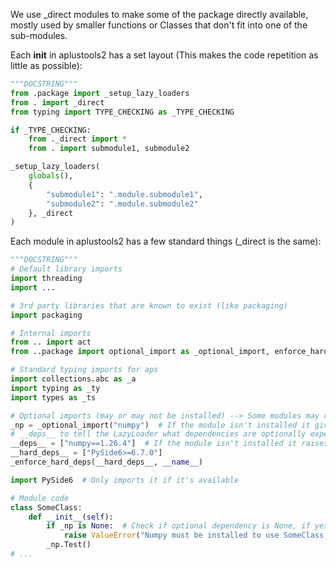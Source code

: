 We use _direct modules to make some of the package directly available, mostly used by smaller functions or Classes that don't fit into one of the sub-modules.

Each __init__ in aplustools2 has a set layout (This makes the code repetition as little as possible):
````python
"""DOCSTRING"""
from .package import _setup_lazy_loaders
from . import _direct
from typing import TYPE_CHECKING as _TYPE_CHECKING

if _TYPE_CHECKING:
    from ._direct import *
    from . import submodule1, submodule2

_setup_lazy_loaders(
    globals(),
    {
        "submodule1": ".module.submodule1",
        "submodule2": ".module.submodule2"
    }, _direct
)

````

Each module in aplustools2 has a few standard things (_direct is the same):

````python
"""DOCSTRING"""
# Default library imports
import threading
import ...

# 3rd party libraries that are known to exist (like packaging)
import packaging

# Internal imports
from .. import act
from ..package import optional_import as _optional_import, enforce_hard_deps as _enforce_hard_deps

# Standard typing imports for aps
import collections.abc as _a
import typing as _ty
import types as _ts

# Optional imports (may or may not be installed) --> Some modules may refuse to load if a dependency is missing
_np = _optional_import("numpy")  # If the module isn't installed it gives back None
# __deps__ to tell the LazyLoader what dependencies are optionally expected
__deps__ = ["numpy==1.26.4"]  # If the module isn't installed it raises a warning
__hard_deps__ = ["PySide6>=6.7.0"]
_enforce_hard_deps(__hard_deps__, __name__)

import PySide6  # Only imports it if it's available

# Module code
class SomeClass:
    def __init__(self):
        if _np is None:  # Check if optional dependency is None, if yes raise a ValueError
            raise ValueError("Numpy must be installed to use SomeClass.")
        _np.Test()
# ...

````
